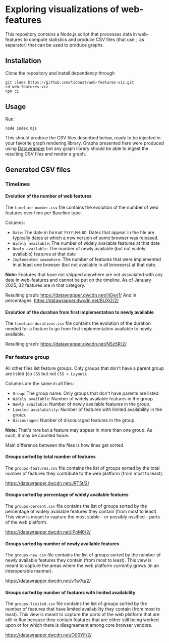 # Exploring visualizations of web-features

This repository contains a Node.js script that processes data in web-features to compute statistics and produce CSV files (that use `;` as separator) that can be used to produce graphs.

## Installation

Clone the repository and install dependency through

```
git clone https://github.com/tidoust/web-features-viz.git
cd web-features-viz
npm ci
```

## Usage

Run:

```
node index.mjs
```

This should produce the CSV files described below, ready to be injected in your favorite graph rendering library. Graphs presented here were produced using [Datawrapper](https://www.datawrapper.de/) but any graph library should be able to ingest the resulting CSV files and render a graph.


## Generated CSV files

### Timelines

#### Evolution of the number of web features

The `timeline-number.csv` file contains the evolution of the number of web features over time per Baseline type.

Columns:
- `Date`: The date in format `YYYY-MM-DD`. Dates that appear in the file are typically dates at which a new version of some browser was released.
- `Widely available`: The number of widely available features at that date
- `Newly available`: The number of newly available (but not widely available) features at that date
- `Implemented somewhere`: The number of features that were implemented in at least one browser (but not available in all browsers) at that date.

**Note:** Features that have not shipped anywhere are not associated with any date in web-features and cannot be put on the timeline. As of January 2025, 32 features are in that category.

Resulting graph: https://datawrapper.dwcdn.net/iIjGw/1/
And in percentages: https://datawrapper.dwcdn.net/8UXj2/2/

#### Evolution of the duration from first implementation to newly available

The `timeline-durations.csv` file contains the evolution of the duration needed for a feature to go from first implementation available to newly available.

Resulting graph: https://datawrapper.dwcdn.net/NSz5R/2/

### Per feature group

All other files list feature groups. Only groups that don't have a parent group are listed (so `CSS` but not `CSS > Layout`).

Columns are the same in all files:
- `Group`: The group name. Only groups that don't have parents are listed.
- `Widely available`: Number of widely available features in the group.
- `Newly available`: Number of newly available features in the group.
- `Limited availability`: Number of features with limited availability in the group.
- `Discouraged`: Number of discouraged features in the group.

**Note:** That's rare but a feature may appear in more than one group. As such, it may be counted twice.

Main difference between the files is how lines get sorted.

#### Groups sorted by total number of features

The `groups-features.csv` file contains the list of groups sorted by the total number of features they contribute to the web platform (from most to least).

https://datawrapper.dwcdn.net/JRT5t/2/

#### Groups sorted by percentage of widely available features

The `groups-percent.csv` file contains the list of groups sorted by the percentage of widely available features they contain (from most to least). This view is meant to capture the most stable - or possibly ossified - parts of the web platform.

https://datawrapper.dwcdn.net/IPoM6/2/

#### Groups sorted by number of newly available features

The `groups-new.csv` file contains the list of groups sorted by the number of newly available features they contain (from most to least). This view is meant to capture the areas where the web platform currently grows (in an interoperable manner).

https://datawrapper.dwcdn.net/vTw7q/2/

#### Groups sorted by number of features with limited availability

The `groups-limited.csv` file contains the list of groups sorted by the number of features that have limited availability they contain (from most to least). This view is meant to capture the parts of the web platform that are still in flux because they contain features that are either still being worked upon or for which there is disagreement among core browser vendors.

https://datawrapper.dwcdn.net/O00YF/2/
